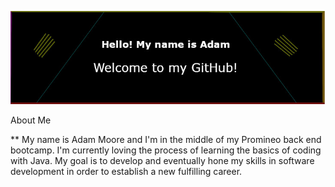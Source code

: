 <p align="center">
  <img width="735" weight="218" src="https://raw.githubusercontent.com/admmoore21/admmoore21/main/github_background.jpg">
</p>

About Me

** My name is Adam Moore and I'm in the middle of my Promineo back end bootcamp. I'm currently loving the process of learning the basics of coding with Java.  My goal is to develop and eventually hone my skills in software development in order to establish a new fulfilling career.





<!--
**admmoore21/admmoore21** is a ✨ _special_ ✨ repository because its `README.md` (this file) appears on your GitHub profile.

Here are some ideas to get you started:

- 🔭 I’m currently working on ...
- 🌱 I’m currently learning ...
- 👯 I’m looking to collaborate on ...
- 🤔 I’m looking for help with ...
- 💬 Ask me about ...
- 📫 How to reach me: ...
- 😄 Pronouns: ...
- ⚡ Fun fact: ...
-->
